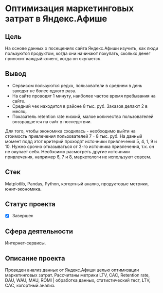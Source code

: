 # Оптимизация маркетинговых затрат в Яндекс.Афише

## Цель
На основе данных о посещениях сайта Яндекс.Афиши изучить, как люди пользуются продуктом, когда они начинают покупать, сколько денег приносит каждый клиент, когда он окупается.
## Вывод
- Сервисом пользуются редко, пользователи в среднем в день заходят не более одного раза.
- На сайте проводят 1 минуту, наиболее частое время пребывания на сайте.
- Средний чек находится в районе 8 тыс. руб. Заказов делают 2 в месяц. 
- Показатель retention rate низкий, малое количество пользователей возвращается на сайт в последствии.

Для того, чтобы экономика сходилась - необходимо выйти на стоимость привлечения пользователей 7 - 8 тыс. руб. На данный момент подд этот критерий проходят источники привлечения 5, 4, 1, 9 и 10. Нужно срочно отказываться от 3-го источника привлечения, т.к. он не окупает себя. Необхоимо расмотреть другие источники привлечения, например 6, 7 и 8, маркетологи не используют совсем.
## Стек
Matplotlib, Pandas, Python, когортный анализ, продуктовые метрики, юнит-экономика.
## Статус проекта
- [x] Завершен
## Сфера деятельности
Интернет-сервисы.
## Описание проекта
Проведен анализ данных от Яндекс.Афиши целью оптимизации маркетинговых затрат. Рассчитаны метрики LTV, CAC, Retention rate, DAU, WAU, MAU, ROMI | обработка данных, статистический тест, LTV, CAC, когортный анализ.
